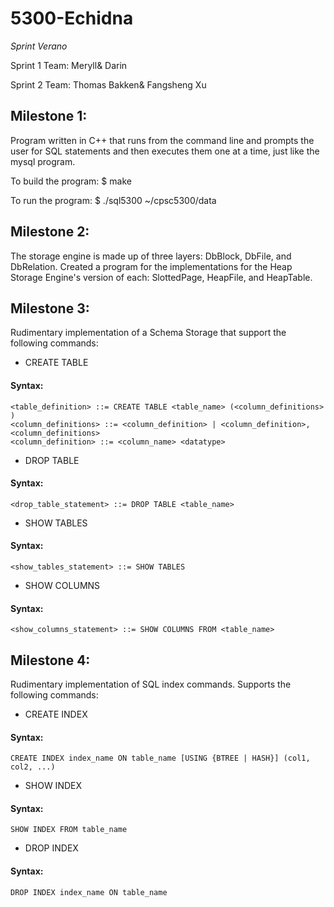 # 5300-Echidna

_Sprint Verano_

Sprint 1 Team:
Meryll& Darin

Sprint 2 Team:
Thomas Bakken& Fangsheng Xu

## Milestone 1:

Program written in C++ that runs from the command line and prompts the user for SQL statements and then executes them one at a time, just like the mysql program.

To build the program:
$ make

To run the program:
$ ./sql5300 ~/cpsc5300/data

## Milestone 2:

The storage engine is made up of three layers: DbBlock, DbFile, and DbRelation.
Created a program for the implementations for the Heap Storage Engine's version of each: SlottedPage, HeapFile, and HeapTable.


## Milestone 3:

Rudimentary implementation of a Schema Storage that support the following commands:
* CREATE TABLE
#### Syntax:
```
<table_definition> ::= CREATE TABLE <table_name> (<column_definitions> )
<column_definitions> ::= <column_definition> | <column_definition>, <column_definitions>
<column_definition> ::= <column_name> <datatype>
```
* DROP TABLE
#### Syntax:
```
<drop_table_statement> ::= DROP TABLE <table_name>
```
* SHOW TABLES
#### Syntax:
```
<show_tables_statement> ::= SHOW TABLES
```
* SHOW COLUMNS
#### Syntax:
```
<show_columns_statement> ::= SHOW COLUMNS FROM <table_name>
```


## Milestone 4:

Rudimentary implementation of SQL index commands. Supports the following commands:
* CREATE INDEX
#### Syntax:
```
CREATE INDEX index_name ON table_name [USING {BTREE | HASH}] (col1, col2, ...)
```
* SHOW INDEX
#### Syntax:
```
SHOW INDEX FROM table_name
```
* DROP INDEX
#### Syntax:
```
DROP INDEX index_name ON table_name
```
